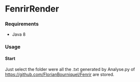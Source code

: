# FenrirRender

### Requirements  
  
 - Java 8
  
### Usage  
  
#### Start
 
 Just select the folder were all the .txt generated by Analyse.py of https://github.com/FlorianBourniquel/Fenrir  are stored.